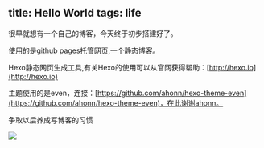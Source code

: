 title: Hello World
tags: life
---

很早就想有一个自己的博客，今天终于初步搭建好了。

使用的是github pages托管网页,一个静态博客。

Hexo静态网页生成工具,有关Hexo的使用可以从官网获得帮助：[http://hexo.io](http://hexo.io)

主题使用的是even，连接：[https://github.com/ahonn/hexo-theme-even](https://github.com/ahonn/hexo-theme-even)，在此谢谢ahonn。

争取以后养成写博客的习惯

![](http://n1.itc.cn/img8/wb/smccloud/recom/2015/09/06/144154649059751427.JPEG)